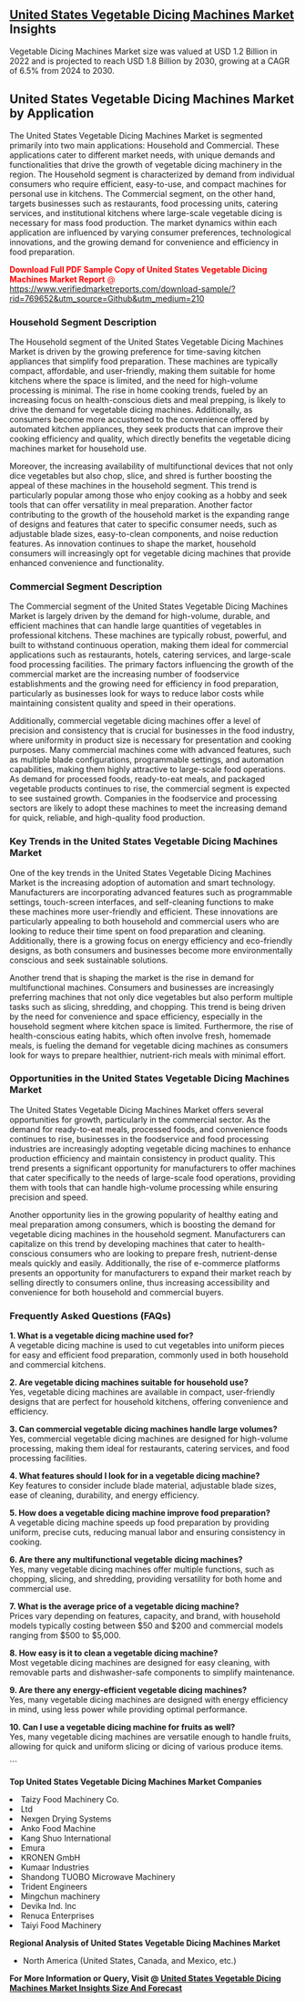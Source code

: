 <h2><a href="https://www.verifiedmarketreports.com/download-sample/?rid=769652&amp;utm_source=Github&amp;utm_medium=210" target="_blank">United States Vegetable Dicing Machines Market</a> Insights</h2><p>Vegetable Dicing Machines Market size was valued at USD 1.2 Billion in 2022 and is projected to reach USD 1.8 Billion by 2030, growing at a CAGR of 6.5% from 2024 to 2030.</p><p><h2>United States Vegetable Dicing Machines Market by Application</h2><p>The United States Vegetable Dicing Machines Market is segmented primarily into two main applications: Household and Commercial. These applications cater to different market needs, with unique demands and functionalities that drive the growth of vegetable dicing machinery in the region. The Household segment is characterized by demand from individual consumers who require efficient, easy-to-use, and compact machines for personal use in kitchens. The Commercial segment, on the other hand, targets businesses such as restaurants, food processing units, catering services, and institutional kitchens where large-scale vegetable dicing is necessary for mass food production. The market dynamics within each application are influenced by varying consumer preferences, technological innovations, and the growing demand for convenience and efficiency in food preparation.<p><span class=""><span style="color: #ff0000;"><strong>Download Full PDF Sample Copy of United States Vegetable Dicing Machines Market Report</strong> @ </span><a href="https://www.verifiedmarketreports.com/download-sample/?rid=769652&amp;utm_source=Github&amp;utm_medium=210" target="_blank">https://www.verifiedmarketreports.com/download-sample/?rid=769652&amp;utm_source=Github&amp;utm_medium=210</a></span></p><h3>Household Segment Description</h3><p>The Household segment of the United States Vegetable Dicing Machines Market is driven by the growing preference for time-saving kitchen appliances that simplify food preparation. These machines are typically compact, affordable, and user-friendly, making them suitable for home kitchens where the space is limited, and the need for high-volume processing is minimal. The rise in home cooking trends, fueled by an increasing focus on health-conscious diets and meal prepping, is likely to drive the demand for vegetable dicing machines. Additionally, as consumers become more accustomed to the convenience offered by automated kitchen appliances, they seek products that can improve their cooking efficiency and quality, which directly benefits the vegetable dicing machines market for household use.<p>Moreover, the increasing availability of multifunctional devices that not only dice vegetables but also chop, slice, and shred is further boosting the appeal of these machines in the household segment. This trend is particularly popular among those who enjoy cooking as a hobby and seek tools that can offer versatility in meal preparation. Another factor contributing to the growth of the household market is the expanding range of designs and features that cater to specific consumer needs, such as adjustable blade sizes, easy-to-clean components, and noise reduction features. As innovation continues to shape the market, household consumers will increasingly opt for vegetable dicing machines that provide enhanced convenience and functionality.<h3>Commercial Segment Description</h3><p>The Commercial segment of the United States Vegetable Dicing Machines Market is largely driven by the demand for high-volume, durable, and efficient machines that can handle large quantities of vegetables in professional kitchens. These machines are typically robust, powerful, and built to withstand continuous operation, making them ideal for commercial applications such as restaurants, hotels, catering services, and large-scale food processing facilities. The primary factors influencing the growth of the commercial market are the increasing number of foodservice establishments and the growing need for efficiency in food preparation, particularly as businesses look for ways to reduce labor costs while maintaining consistent quality and speed in their operations.<p>Additionally, commercial vegetable dicing machines offer a level of precision and consistency that is crucial for businesses in the food industry, where uniformity in product size is necessary for presentation and cooking purposes. Many commercial machines come with advanced features, such as multiple blade configurations, programmable settings, and automation capabilities, making them highly attractive to large-scale food operations. As demand for processed foods, ready-to-eat meals, and packaged vegetable products continues to rise, the commercial segment is expected to see sustained growth. Companies in the foodservice and processing sectors are likely to adopt these machines to meet the increasing demand for quick, reliable, and high-quality food production.<h3>Key Trends in the United States Vegetable Dicing Machines Market</h3><p>One of the key trends in the United States Vegetable Dicing Machines Market is the increasing adoption of automation and smart technology. Manufacturers are incorporating advanced features such as programmable settings, touch-screen interfaces, and self-cleaning functions to make these machines more user-friendly and efficient. These innovations are particularly appealing to both household and commercial users who are looking to reduce their time spent on food preparation and cleaning. Additionally, there is a growing focus on energy efficiency and eco-friendly designs, as both consumers and businesses become more environmentally conscious and seek sustainable solutions.<p>Another trend that is shaping the market is the rise in demand for multifunctional machines. Consumers and businesses are increasingly preferring machines that not only dice vegetables but also perform multiple tasks such as slicing, shredding, and chopping. This trend is being driven by the need for convenience and space efficiency, especially in the household segment where kitchen space is limited. Furthermore, the rise of health-conscious eating habits, which often involve fresh, homemade meals, is fueling the demand for vegetable dicing machines as consumers look for ways to prepare healthier, nutrient-rich meals with minimal effort.<h3>Opportunities in the United States Vegetable Dicing Machines Market</h3><p>The United States Vegetable Dicing Machines Market offers several opportunities for growth, particularly in the commercial sector. As the demand for ready-to-eat meals, processed foods, and convenience foods continues to rise, businesses in the foodservice and food processing industries are increasingly adopting vegetable dicing machines to enhance production efficiency and maintain consistency in product quality. This trend presents a significant opportunity for manufacturers to offer machines that cater specifically to the needs of large-scale food operations, providing them with tools that can handle high-volume processing while ensuring precision and speed.<p>Another opportunity lies in the growing popularity of healthy eating and meal preparation among consumers, which is boosting the demand for vegetable dicing machines in the household segment. Manufacturers can capitalize on this trend by developing machines that cater to health-conscious consumers who are looking to prepare fresh, nutrient-dense meals quickly and easily. Additionally, the rise of e-commerce platforms presents an opportunity for manufacturers to expand their market reach by selling directly to consumers online, thus increasing accessibility and convenience for both household and commercial buyers.<h3>Frequently Asked Questions (FAQs)</h3><p><b>1. What is a vegetable dicing machine used for?</b><br> A vegetable dicing machine is used to cut vegetables into uniform pieces for easy and efficient food preparation, commonly used in both household and commercial kitchens.</p><p><b>2. Are vegetable dicing machines suitable for household use?</b><br> Yes, vegetable dicing machines are available in compact, user-friendly designs that are perfect for household kitchens, offering convenience and efficiency.</p><p><b>3. Can commercial vegetable dicing machines handle large volumes?</b><br> Yes, commercial vegetable dicing machines are designed for high-volume processing, making them ideal for restaurants, catering services, and food processing facilities.</p><p><b>4. What features should I look for in a vegetable dicing machine?</b><br> Key features to consider include blade material, adjustable blade sizes, ease of cleaning, durability, and energy efficiency.</p><p><b>5. How does a vegetable dicing machine improve food preparation?</b><br> A vegetable dicing machine speeds up food preparation by providing uniform, precise cuts, reducing manual labor and ensuring consistency in cooking.</p><p><b>6. Are there any multifunctional vegetable dicing machines?</b><br> Yes, many vegetable dicing machines offer multiple functions, such as chopping, slicing, and shredding, providing versatility for both home and commercial use.</p><p><b>7. What is the average price of a vegetable dicing machine?</b><br> Prices vary depending on features, capacity, and brand, with household models typically costing between $50 and $200 and commercial models ranging from $500 to $5,000.</p><p><b>8. How easy is it to clean a vegetable dicing machine?</b><br> Most vegetable dicing machines are designed for easy cleaning, with removable parts and dishwasher-safe components to simplify maintenance.</p><p><b>9. Are there any energy-efficient vegetable dicing machines?</b><br> Yes, many vegetable dicing machines are designed with energy efficiency in mind, using less power while providing optimal performance.</p><p><b>10. Can I use a vegetable dicing machine for fruits as well?</b><br> Yes, many vegetable dicing machines are versatile enough to handle fruits, allowing for quick and uniform slicing or dicing of various produce items.</p>```</p><p><strong>Top United States Vegetable Dicing Machines Market Companies</strong></p><div data-test-id=""><p><li>Taizy Food Machinery Co.</li><li> Ltd</li><li> Nexgen Drying Systems</li><li> Anko Food Machine</li><li> Kang Shuo International</li><li> Emura</li><li> KRONEN GmbH</li><li> Kumaar Industries</li><li> Shandong TUOBO Microwave Machinery</li><li> Trident Engineers</li><li> Mingchun machinery</li><li> Devika Ind. Inc</li><li> Renuca Enterprises</li><li> Taiyi Food Machinery</li></p><div><strong>Regional Analysis of&nbsp;United States Vegetable Dicing Machines Market</strong></div><ul><li dir="ltr"><p dir="ltr">North America&nbsp;(United States, Canada, and Mexico, etc.)</p></li></ul><p><strong>For More Information or Query, Visit @&nbsp;</strong><strong><a href="https://www.verifiedmarketreports.com/product/vegetable-dicing-machines-market/?utm_source=Github&amp;utm_medium=210" target="_blank">United States Vegetable Dicing Machines Market Insights Size And Forecast</a></strong></p></div>
